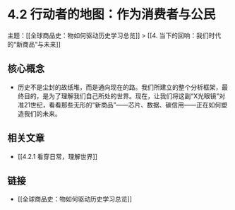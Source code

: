 # 4.2 行动者的地图：作为消费者与公民

主题：[[全球商品史：物如何驱动历史学习总览]] > [[4. 当下的回响：我们时代的“新商品”与未来]]

## 核心概念

- 历史不是尘封的故纸堆，而是通向现在的路。我们所建立的整个分析框架，最终目的，是为了理解我们自己所处的世界。现在，让我们将这副“X光眼镜”对准21世纪，看看那些无形的“新商品”——芯片、数据、碳信用——正在如何塑造我们的未来。

## 相关文章

- [[4.2.1 看穿日常，理解世界]]

## 链接

- [[全球商品史：物如何驱动历史学习总览]]
